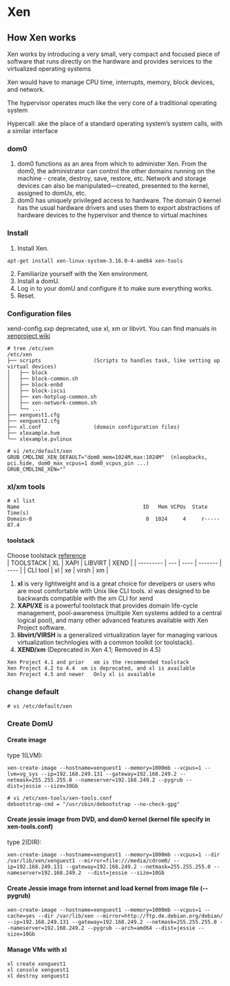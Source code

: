 # Xen
## How Xen works
Xen works by introducing a very small, very compact and focused piece of software that runs directly on the hardware and provides services to the virtualized operating systems

Xen would have to manage CPU time, interrupts, memory, block devices, and network.

The hypervisor operates much like the very core of a traditional operating system

Hypercall: ake the place of a standard operating system’s system calls, with a similar interface

### dom0
1. dom0 functions as an area from which to administer Xen. From the dom0, the administrator can control the other domains running on the machine - create, destroy, save, restore, etc. Network and storage devices can also be manipulated—created, presented to the kernel, assigned to domUs, etc.  
2. dom0 has uniquely privileged access to hardware. The domain 0 kernel has the usual hardware drivers and uses them to export abstractions of hardware devices to the hypervisor and thence to virtual machines  

### Install
1. Install Xen.  
```
apt-get install xen-linux-system-3.16.0-4-amd64 xen-tools
```
2. Familiarize yourself with the Xen environment.  
3. Install a domU.  
4. Log in to your domU and configure it to make sure everything works.  
5. Reset.  


### Configuration files
xend-config.sxp deprecated, use xl, xm or libvirt. You can find manuals in [xenproject wiki](https://wiki.xenproject.org/wiki/Xen_Project_4.11_Man_Pages)

```
# tree /etc/xen
/etc/xen
├── scripts					(Scripts to handles task, like setting up virtual devices)
│   ├── block
│   ├── block-common.sh
│   ├── block-enbd
│   ├── block-iscsi
│   ├── xen-hotplug-common.sh
│   ├── xen-network-common.sh
│   └── ...
├── xenguest1.cfg
├── xenguest2.cfg
├── xl.conf					(domain configuration files)
├── xlexample.hvm
└── xlexample.pvlinux
```

```
# vi /etc/default/xen
GRUB_CMDLINE_XEN_DEFAULT="dom0_mem=1024M,max:1024M"  (nloopbacks, pci.hide, dom0_max_vcpus=1 dom0_vcpus_pin ...)
GRUB_CMDLINE_XEN=""
```

### xl/xm tools
```
# xl list
Name                                        ID   Mem VCPUs	State	Time(s)
Domain-0                                     0  1024     4     r-----      87.4
```

#### toolstack
Choose toolstack [reference](https://wiki.xenproject.org/wiki/Choice_of_Toolstacks#Choice_of_Toolstacks)  
| TOOLSTACK |  XL | XAPI | LIBVIRT | XEND |
| --------- | --- | ---- | ------- | ---- |
| CLI tool  | xl  |  xe  |  virsh  |  xm  |

1. **xl** is very lightweight and is a great choice for develpers or users who are most comfortable with Unix like CLI tools. xl was designed to be backwards compatible with the xm CLI for xend
2. **XAPI/XE** is a powerful toolstack that provides domain life-cycle management, pool-awareness (multiple Xen systems added to a central logical pool), and many other advanced features available with Xen Project software.  
3. **libvirt/VIRSH** is a generalized virtualization layer for managing various virtualization technlogies with a common toolkit (or toolstack).  
4. **XEND/xm** (Deprecated in Xen 4.1; Removed in 4.5)  

```
Xen Project 4.1 and prior	xm is the recommended toolstack
Xen Project 4.2 to 4.4	xm is deprecated, and xl is available
Xen Project 4.5 and newer	Only xl is available
```

### change default 
```
# vi /etc/default/xen
```

### Create DomU
#### Create image
type 1(LVM): 
```
xen-create-image --hostname=xenguest1 --memory=1000mb --vcpus=1 --lvm=vg_sys --ip=192.168.249.131 --gateway=192.168.249.2 --netmask=255.255.255.0 --nameserver=192.168.249.2 --pygrub --dist=jessie --size=30Gb
```

```
# vi /etc/xen-tools/xen-tools.conf
debootstrap-cmd = "/usr/sbin/debootstrap --no-check-gpg"
```

#### Create jessie image from DVD, and dom0 kernel (kernel file specify in xen-tools.conf)
type 2(DIR): 
```
xen-create-image --hostname=xenguest1 --memory=1000mb --vcpus=1 --dir /var/lib/xen/xenguest1 --mirror=file:///media/cdrom0/ --ip=192.168.249.131 --gateway=192.168.249.2 --netmask=255.255.255.0 --nameserver=192.168.249.2  --dist=jessie --size=10Gb
```

#### Create Jessie image from internet and load kernel from image file (--pygrub)
```
xen-create-image --hostname=xenguest1 --memory=1000mb --vcpus=1 --cache=yes --dir /var/lib/xen --mirror=http://ftp.de.debian.org/debian/ --ip=192.168.249.131 --gateway=192.168.249.2 --netmask=255.255.255.0 --nameserver=192.168.249.2 --pygrub --arch=amd64 --dist=jessie --size=10Gb
```

#### Manage VMs with xl
```
xl create xenguest1
xl console xenguest1
xl destroy xenguest1
```

